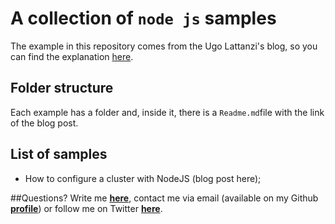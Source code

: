 # A collection of `node js` samples

The example in this repository comes from the Ugo Lattanzi's blog, so you can find the explanation [here](http://www.tostring.it).

## Folder structure
Each example has a folder and, inside it, there is a ```Readme.md```file with the link of the blog post.


## List of samples
- How to configure a cluster with NodeJS (blog post here);

##Questions?
Write me **[here](https://github.com/imperugo/NodeJs-Sample/issues)**, contact me via email (available on my Github **[profile](https://github.com/imperugo)**) or follow me on Twitter **[here](http://www.twitter.com/imperugo)**.
